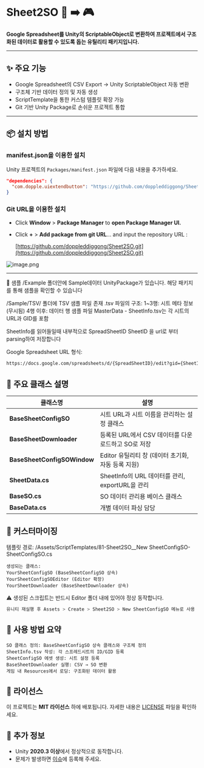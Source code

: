 # Sheet2SO 📄 ➡️ 🎮

**Google Spreadsheet를 Unity의 ScriptableObject로 변환하여 프로젝트에서 구조화된 데이터로 활용할 수 있도록 돕는 유틸리티 패키지입니다.**

---

## ✨ 주요 기능

- Google Spreadsheet의 CSV Export → Unity ScriptableObject 자동 변환
- 구조체 기반 데이터 정의 및 자동 생성
- ScriptTemplate을 통한 커스텀 템플릿 확장 가능
- Git 기반 Unity Package로 손쉬운 프로젝트 통합

---

## **📦 설치 방법**  

### **manifest.json을 이용한 설치**  
Unity 프로젝트의 `Packages/manifest.json` 파일에 다음 내용을 추가하세요.  
```json
"dependencies": {
  "com.dopple.uiextendbutton": "https://github.com/doppleddiggong/Sheet2SO.git"
}
```

### **Git URL을 이용한 설치**  
- Click **Window** > **Package Manager** to **open Package Manager UI.**
- Click **+** > **Add package from git URL**... and input the repository URL : [](https://github.com/doppleddiggong/Sheet2SO.git)
    
    [https://github.com/doppleddiggong/Sheet2SO.git](https://github.com/doppleddiggong/Sheet2SO.git)

![image.png](https://github.com/user-attachments/assets/a19a7528-aa17-4964-a7bf-c8727faa1d08)

---

📁 샘플
/Example 폴더안에 Sample데이터 UnityPackage가 있습니다.
해당 패키지 를 통해 샘플을 확인할 수 있습니다

/Sample/TSV/ 폴더에 TSV 샘플 파일 존재
.tsv 파일의 구조:
1~3행: 시트 메타 정보 (무시됨)
4행 이후: 데이터 행
샘플 파일 MasterData - SheetInfo.tsv는 각 시트의 URL과 GID를 포함

SheetInfo를 읽어들일때 내부적으로 
SpreadSheetID
SheetID 을 url로 부터 parsing하여 저장합니다

Google Spreadsheet URL 형식:
```bash
https://docs.google.com/spreadsheets/d/{SpreadSheetID}/edit?gid={SheetID}
```

## 📄 주요 클래스 설명

| 클래스명               | 설명                                                                 |
|------------------------|----------------------------------------------------------------------|
| **BaseSheetConfigSO**  | 시트 URL과 시트 이름을 관리하는 설정 클래스                          |
| **BaseSheetDownloader**| 등록된 URL에서 CSV 데이터를 다운로드하고 SO로 저장                    |
| **BaseSheetConfigSOWindow** | Editor 유틸리티 창 (데이터 초기화, 자동 등록 지원)             |
| **SheetData.cs**       | SheetInfo의 URL 데이터를 관리, exportURL을 관리                         |
| **BaseSO.cs**          | SO 데이터 관리용 베이스 클래스                                       |
| **BaseData.cs**        | 개별 데이터 파싱 담당                                                |

## 🔧 커스터마이징

템플릿 경로: /Assets/ScriptTemplates/81-Sheet2SO__New SheetConfigSO-SheetConfigSO.cs

```
생성되는 클래스:
YourSheetConfigSO (BaseSheetConfigSO 상속)
YourSheetConfigSOEditor (Editor 확장)
YourSheetDownloader (BaseSheetDownloader 상속)
```

⚠️ 생성된 스크립트는 반드시 Editor 폴더 내에 있어야 정상 동작합니다.

```bash
유니티 재실행 후 Assets > Create > Sheet2SO > New SheetConfigSO 메뉴로 사용 가능
```


## 🧪 사용 방법 요약
```
SO 클래스 정의: BaseSheetConfigSO 상속 클래스와 구조체 정의
SheetInfo.tsv 작성: 각 스프레드시트의 ID/GID 등록
SheetConfigSO 에셋 생성: 시트 설정 등록
BaseSheetDownloader 실행: CSV → SO 변환
게임 내 Resources에서 로딩: 구조화된 데이터 활용
```


## **📜 라이선스**  
이 프로젝트는 **MIT 라이선스** 하에 배포됩니다. 자세한 내용은 [LICENSE](LICENSE) 파일을 확인하세요.  

## **📌 추가 정보**  
- Unity **2020.3 이상**에서 정상적으로 동작합니다.  
- 문제가 발생하면 [이슈](https://github.com/doppleddiggong/UIExtendButton/issues)에 등록해 주세요. 